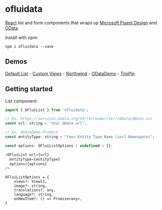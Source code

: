 # ofluidata

<a href="https://reactjs.org/">React</a> list and form components that wraps up <a href="https://developer.microsoft.com/en-us/fluentui#/">Microsoft Fluent Design</a> and <a href="https://www.odata.org/">OData</a>.

Install with npm:

```
npm i ofluidata --save
```

## Demos

<a href="https://achappey.github.io/ofluidata-storybook/?path=/story/list--default">Default List</a> - 
<a href="https://achappey.github.io/ofluidata-storybook/?path=/story/list--custom-views">Custom Views</a> -
<a href="https://achappey.github.io/ofluidata-storybook/?path=/story/odata-org-northwind">Northwind</a> -
<a href="https://achappey.github.io/ofluidata-storybook/?path=/story/odata-org-odatademo">ODataDemo</a> -
<a href="https://achappey.github.io/ofluidata-storybook/?path=/story/odata-org-trippin">TripPin</a>


## Getting started

List component:

```javascript
import { OFluiList } from 'ofluidata';

// Ex. https://services.odata.org/V3/(S(readwrite))/OData/OData.svc
const url: string = "Your OData url"; 

// Ex. ODataDemo.Product
const entityType: string = "Your Entity Type Name (incl Namespace)"; 

const options: OFluiListOptions | undefined = {}; 

<OFluiList url={url}
  entityType={entityType}
  options={options}
/>
```
```
OFluiListOptions = {
    views?: View[],
    image?: string,
    translations?: any,
    language?: string,
    onNewItem?: () => Promise<any>,
}
```
